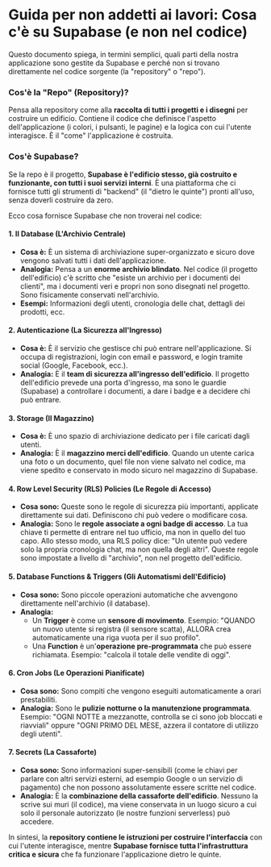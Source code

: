 # Guida per non addetti ai lavori: Cosa c'è su Supabase (e non nel codice)

Questo documento spiega, in termini semplici, quali parti della nostra applicazione sono gestite da Supabase e perché non si trovano direttamente nel codice sorgente (la "repository" o "repo").

### Cos'è la "Repo" (Repository)?

Pensa alla repository come alla **raccolta di tutti i progetti e i disegni** per costruire un edificio. Contiene il codice che definisce l'aspetto dell'applicazione (i colori, i pulsanti, le pagine) e la logica con cui l'utente interagisce. È il "come" l'applicazione è costruita.

### Cos'è Supabase?

Se la repo è il progetto, **Supabase è l'edificio stesso, già costruito e funzionante, con tutti i suoi servizi interni**. È una piattaforma che ci fornisce tutti gli strumenti di "backend" (il "dietro le quinte") pronti all'uso, senza doverli costruire da zero.

Ecco cosa fornisce Supabase che non troverai nel codice:

#### 1. Il Database (L'Archivio Centrale)

-   **Cosa è:** È un sistema di archiviazione super-organizzato e sicuro dove vengono salvati tutti i dati dell'applicazione.
-   **Analogia:** Pensa a un **enorme archivio blindato**. Nel codice (il progetto dell'edificio) c'è scritto che "esiste un archivio per i documenti dei clienti", ma i documenti veri e propri non sono disegnati nel progetto. Sono fisicamente conservati nell'archivio.
-   **Esempi:** Informazioni degli utenti, cronologia delle chat, dettagli dei prodotti, ecc.

#### 2. Autenticazione (La Sicurezza all'Ingresso)

-   **Cosa è:** È il servizio che gestisce chi può entrare nell'applicazione. Si occupa di registrazioni, login con email e password, e login tramite social (Google, Facebook, ecc.).
-   **Analogia:** È il **team di sicurezza all'ingresso dell'edificio**. Il progetto dell'edificio prevede una porta d'ingresso, ma sono le guardie (Supabase) a controllare i documenti, a dare i badge e a decidere chi può entrare.

#### 3. Storage (Il Magazzino)

-   **Cosa è:** È uno spazio di archiviazione dedicato per i file caricati dagli utenti.
-   **Analogia:** È il **magazzino merci dell'edificio**. Quando un utente carica una foto o un documento, quel file non viene salvato nel codice, ma viene spedito e conservato in modo sicuro nel magazzino di Supabase.

#### 4. Row Level Security (RLS) Policies (Le Regole di Accesso)

-   **Cosa sono:** Queste sono le regole di sicurezza più importanti, applicate direttamente sui dati. Definiscono chi può vedere o modificare cosa.
-   **Analogia:** Sono le **regole associate a ogni badge di accesso**. La tua chiave ti permette di entrare nel tuo ufficio, ma non in quello del tuo capo. Allo stesso modo, una RLS policy dice: "Un utente può vedere solo la propria cronologia chat, ma non quella degli altri". Queste regole sono impostate a livello di "archivio", non nel progetto dell'edificio.

#### 5. Database Functions & Triggers (Gli Automatismi dell'Edificio)

-   **Cosa sono:** Sono piccole operazioni automatiche che avvengono direttamente nell'archivio (il database).
-   **Analogia:**
    -   Un **Trigger** è come un **sensore di movimento**. Esempio: "QUANDO un nuovo utente si registra (il sensore scatta), ALLORA crea automaticamente una riga vuota per il suo profilo".
    -   Una **Function** è un'**operazione pre-programmata** che può essere richiamata. Esempio: "calcola il totale delle vendite di oggi".

#### 6. Cron Jobs (Le Operazioni Pianificate)

-   **Cosa sono:** Sono compiti che vengono eseguiti automaticamente a orari prestabiliti.
-   **Analogia:** Sono le **pulizie notturne o la manutenzione programmata**. Esempio: "OGNI NOTTE a mezzanotte, controlla se ci sono job bloccati e riavviali" oppure "OGNI PRIMO DEL MESE, azzera il contatore di utilizzo degli utenti".

#### 7. Secrets (La Cassaforte)

-   **Cosa sono:** Sono informazioni super-sensibili (come le chiavi per parlare con altri servizi esterni, ad esempio Google o un servizio di pagamento) che non possono assolutamente essere scritte nel codice.
-   **Analogia:** È la **combinazione della cassaforte dell'edificio**. Nessuno la scrive sui muri (il codice), ma viene conservata in un luogo sicuro a cui solo il personale autorizzato (le nostre funzioni serverless) può accedere.

In sintesi, la **repository contiene le istruzioni per costruire l'interfaccia** con cui l'utente interagisce, mentre **Supabase fornisce tutta l'infrastruttura critica e sicura** che fa funzionare l'applicazione dietro le quinte.